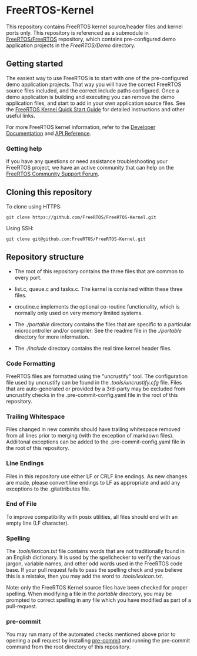 # FreeRTOS-Kernel

This repository contains FreeRTOS kernel source/header files and kernel ports only. This repository is referenced as a submodule in [FreeRTOS/FreeRTOS](https://github.com/FreeRTOS/FreeRTOS) repository, which contains pre-configured demo application projects in the *FreeRTOS/Demo* directory.

## Getting started

The easiest way to use FreeRTOS is to start with one of the pre-configured demo application projects. That way you will have the correct FreeRTOS source files included, and the correct include paths configured.  Once a demo application is building and executing you can remove the demo application files, and start to add in your own application source files.  See the [FreeRTOS Kernel Quick Start Guide](https://www.FreeRTOS.org/FreeRTOS-quick-start-guide.html) for detailed instructions and other useful links.

For more FreeRTOS kernel information, refer to the [Developer Documentation](https://www.FreeRTOS.org/features.html) and [API Reference](https://www.FreeRTOS.org/a00106.html).

### Getting help

If you have any questions or need assistance troubleshooting your FreeRTOS project, we have an active community that can help on the [FreeRTOS Community Support Forum](https://forums.freertos.org).

## Cloning this repository

To clone using HTTPS:

```
git clone https://github.com/FreeRTOS/FreeRTOS-Kernel.git
```

Using SSH:

```
git clone git@github.com:FreeRTOS/FreeRTOS-Kernel.git
```

## Repository structure

- The root of this repository contains the three files that are common to
every port.

- list.c, queue.c and tasks.c. The kernel is contained within these
three files.

- croutine.c implements the optional co-routine functionality, which
is normally only used on very memory limited systems.

- The *./portable* directory contains the files that are specific to a particular microcontroller and/or compiler. See the readme file in the *./portable* directory for more information.


- The *./include* directory contains the real time kernel header files.

### Code Formatting

FreeRTOS files are formatted using the "uncrustify" tool.
The configuration file used by uncrustify can be found in the *.tools/uncrustify.cfg* file. Files that are auto-generated or provided by a 3rd-party may be excluded from uncrustify checks in the .pre-commit-config.yaml file in the root of this repository.

### Trailing Whitespace

Files changed in new commits should have trailing whitespace removed from all lines prior to merging (with the exception of markdown files). Addiitonal exceptions can be added to the .pre-commit-config.yaml file in the root of this repository.

### Line Endings

Files in this repository use either LF or CRLF line endings. As new changes are made, please convert line endings to LF as appropriate and add any exceptions to the .gitattributes file.

### End of File

To improve compatibility with posix utilities, all files should end with an empty line (LF character).

### Spelling

The *.tools/lexicon.txt* file contains words that are not traditionally found in an English dictionary. It is used by the spellchecker to verify the various jargon, variable names, and other odd words used in the FreeRTOS code base. If your pull request fails to pass the spelling check and you believe this is a mistake, then you may add the word to *.tools/lexicon.txt*.

Note: only the FreeRTOS Kernel source files have been checked for proper spelling. When modifying a file in the *portable* directory, you may be prompted to correct spelling in any file which you have modified as part of a pull-request.

### pre-commit

You may run many of the automated checks mentioned above prior to opening a pull request by installing [pre-commit](https://pre-commit.com) and running the pre-commit command from the root directory of this repository.
